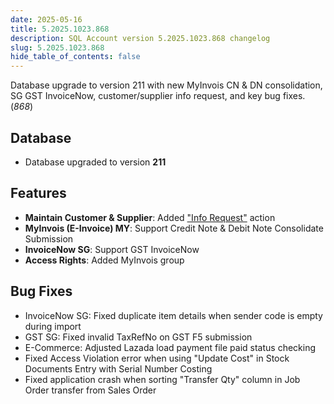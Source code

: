 ```yaml
---
date: 2025-05-16
title: 5.2025.1023.868
description: SQL Account version 5.2025.1023.868 changelog
slug: 5.2025.1023.868
hide_table_of_contents: false
---
```


Database upgrade to version 211 with new MyInvois CN & DN consolidation, SG GST InvoiceNow, customer/supplier info request, and key bug fixes. (*868*)

<!-- truncate -->

## Database

- Database upgraded to version **211**

## Features

- **Maintain Customer & Supplier**: Added ["Info Request"](../usage/myinvois/mandatory-fields#info-request-in-maintain-customersupplier) action
- **MyInvois (E-Invoice) MY**: Support Credit Note & Debit Note Consolidate Submission
- **InvoiceNow SG**: Support GST InvoiceNow
- **Access Rights**: Added MyInvois group

## Bug Fixes

- InvoiceNow SG: Fixed duplicate item details when sender code is empty during import
- GST SG: Fixed invalid TaxRefNo on GST F5 submission
- E-Commerce: Adjusted Lazada load payment file paid status checking
- Fixed Access Violation error when using "Update Cost" in Stock Documents Entry with Serial Number Costing
- Fixed application crash when sorting "Transfer Qty" column in Job Order transfer from Sales Order
